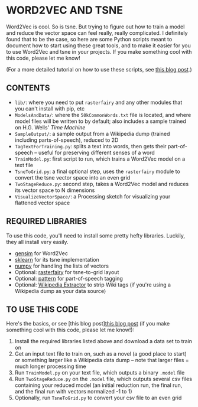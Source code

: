 WORD2VEC AND TSNE
====

Word2Vec is cool. So is tsne. But trying to figure out how to train a model and reduce the vector space can feel really, really complicated. I definitely found that to be the case, so here are some Python scripts meant to document how to start using these great tools, and to make it easier for you to use Word2Vec and tsne in your projects. If you make something cool with this code, please let me know!

(For a more detailed tutorial on how to use these scripts, see [this blog post](www.jeffreythompson.org/blog/2017/02/13/using-word2vec-and-tsne/).)

## CONTENTS  

* `lib/`: where you need to put `rasterfairy` and any other modules that you can't install with pip, etc  
* `ModelsAndData/`: where the `50kCommonWords.txt` file is located, and where model files will be written to by default; also includes a sample trained on H.G. Wells' *Time Machine*  
* `SampleOutput/`: a sample output from a Wikipedia dump (trained including parts-of-speech), reduced to 2D  
* `TagTextForTraining.py`: splits a text into words, then gets their part-of-speech – useful for preserving different senses of a word  
* `TrainModel.py`: first script to run, which trains a Word2Vec model on a text file  
* `TsneToGrid.py`: a final optional step, uses the `rasterfairy` module to convert the tsne vector space into an even grid  
* `TwoStageReduce.py`: second step, takes a Word2Vec model and reduces its vector space to N dimensions  
* `VisualizeVectorSpace/`: a Processing sketch for visualizing your flattened vector space  

## REQUIRED LIBRARIES  
To use this code, you'll need to install some pretty hefty libraries. Luckily, they all install very easily.

* [gensim](https://radimrehurek.com/gensim/) for Word2Vec  
* [sklearn](http://scikit-learn.org/stable/) for its tsne implementation  
* [numpy](http://www.numpy.org/) for handling the lists of vectors  
* Optional: [rasterfairy](https://github.com/Quasimondo/RasterFairy) for tsne-to-grid layout  
* Optional: [pattern](http://www.clips.ua.ac.be/pattern) for part-of-speech tagging  
* Optional: [Wikipedia Extractor](http://medialab.di.unipi.it/wiki/Wikipedia_Extractor) to strip Wiki tags (if you're using a Wikipedia dump as your data source)  

## TO USE THIS CODE  
Here's the basics, or see [this blog post][this blog post](www.jeffreythompson.org/blog/2017/02/13/using-word2vec-and-tsne/) (if you make something cool with this code, please let me know!):  

1. Install the required libraries listed above and download a data set to train on  
2. Get an input text file to train on, such as a novel (a good place to start) or something larger like a Wikipedia data dump – note that larger files = much longer processing time  
3. Run `TrainModel.py` on your text file, which outputs a binary `.model` file  
4. Run `TwoStageReduce.py` on the `.model` file, which outputs several csv files containing your reduced model (an initial reduction run, the final run, and the final run with vectors normalized -1 to 1)  
5. Optionally, run `TsneToGrid.py` to convert your csv file to an even grid  

